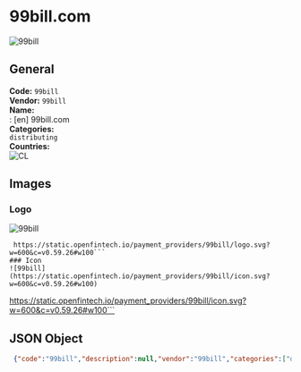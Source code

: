 # 99bill.com 
![99bill](https://static.openfintech.io/payment_providers/99bill/logo.svg?w=600&c=v0.59.26#w100)  
## General 
**Code:** `99bill`  
**Vendor:** `99bill`  
**Name:**  
:	[en] 99bill.com  
**Categories:**  
`distributing`  
**Countries:**  
![CL](https://cdnjs.cloudflare.com/ajax/libs/flag-icon-css/3.3.0/flags/4x3/CL.svg#w24)  
 
## Images 
### Logo 
![99bill](https://static.openfintech.io/payment_providers/99bill/logo.svg?w=600&c=v0.59.26#w100)  
```
 https://static.openfintech.io/payment_providers/99bill/logo.svg?w=600&c=v0.59.26#w100```  
### Icon 
![99bill](https://static.openfintech.io/payment_providers/99bill/icon.svg?w=600&c=v0.59.26#w100)  
```
 https://static.openfintech.io/payment_providers/99bill/icon.svg?w=600&c=v0.59.26#w100```  
## JSON Object 
```json
 {"code":"99bill","description":null,"vendor":"99bill","categories":["distributing"],"countries":["CL"],"payment_method":null,"payout_method":null,"metadata":{"about_payments_code":"99bill"},"name":{"en":"99bill.com"}}```  
